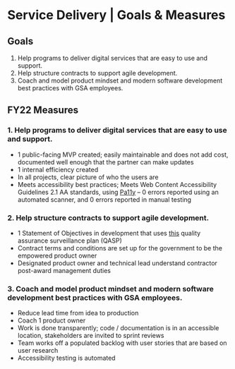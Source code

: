 # Service Delivery | Goals & Measures

## Goals
1. Help programs to deliver digital services that are easy to use and support. 
2. Help structure contracts to support agile development.
3. Coach and model product mindset and modern software development best practices with GSA employees.

## FY22 Measures
### 1. Help programs to deliver digital services that are easy to use and support. 
- 1 public-facing MVP created; easily maintainable and does not add cost, documented well enough that the partner can make updates
- 1 internal efficiency created
- In all projects, clear picture of who the users are
- Meets accessibility best practices; Meets Web Content Accessibility Guidelines 2.1 AA standards, using [Pa11y](https://github.com/pa11y/pa11y) – 0 errors reported using an automated scanner, and 0 errors reported in manual testing

### 2. Help structure contracts to support agile development.
- 1 Statement of Objectives in development that uses [this](https://derisking-guide.18f.gov/qasp/) quality assurance surveillance plan (QASP)
- Contract terms and conditions are set up for the government to be the empowered product owner
- Designated product owner and technical lead understand contractor post-award management duties 

### 3. Coach and model product mindset and modern software development best practices with GSA employees.
- Reduce lead time from idea to production
- Coach 1 product owner
- Work is done transparently; code / documentation is in an accessible location, stakeholders are invited to sprint reviews
- Team works off a populated backlog with user stories that are based on user research
- Accessibility testing is automated
